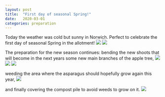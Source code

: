 ```yaml
---
layout: post
title:  "First day of seasonal Spring!"
date:   2020-03-01
categories: preparation
---
```


Today the weather was cold but sunny in Norwich. Perfect to celebrate the first day of seasonal Spring in the allotment!
![](/allotment/assets/2020-03-01/IMG_4712.jpg)
![](/allotment/assets/2020-03-01/IMG_4713.jpg)

The preparation for the new season continues: bending the new shoots that will become in the next years some new main branches of the apple tree, 
![](/allotment/assets/2020-03-01/IMG_4704.jpg)
![](/allotment/assets/2020-03-01/IMG_4705.jpg)
![](/allotment/assets/2020-03-01/IMG_4706.jpg)

weeding the area where the asparagus should hopefully grow again this year, 
![](/allotment/assets/2020-03-01/IMG_4707.jpg)

and finally covering the compost pile to avoid weeds to grow on it.
![](/allotment/assets/2020-03-01/IMG_4702.jpg)


